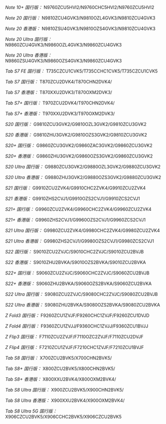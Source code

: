*Note 10+ 国行版：*
N9760ZCU5HVI2/N9760CHC5HVI2/N9760ZCU5HVI2

*Note 20 国行版：*
N9810ZCU4GVK3/N9810OZL4GVK3/N9810ZCU4GVK3

*Note 20 香港版：*
N9810ZSU4GVK3/N9810OZS4GVK3/N9810ZCU4GVK3

*Note 20 Ultra 国行版：*
N9860ZCU4GVK3/N9860OZL4GVK3/N9860ZCU4GVK3

*Note 20 Ultra 香港版：*
N9860ZSU4GVK3/N9860OZS4GVK3/N9860ZCU4GVK3

*Tab S7 FE 国行版：*
T735CZCU1CVK5/T735CCHC1CVK5/T735CZCU1CVK5

*Tab S7 国行版：*
T870ZCU2DVK4/T870CHN2DVK4/

*Tab S7 香港版：*
T870XXU2DVK3/T870OXM2DVK3/

*Tab S7+ 国行版：*
T970ZCU2DVK4/T970CHN2DVK4/

*Tab S7+ 香港版：*
T970XXU2DVK3/T970OXM2DVK3/

*S20 国行版：*
G9810ZCU3GVK2/G9810OZL3GVK2/G9810ZCU3GVK2

*S20 香港版：*
G9810ZHU3GVK2/G9810OZS3GVK2/G9810ZCU3GVK2

*S20+ 国行版：*
G9860ZCU3GVK2/G9860ZAC3GVK2/G9860ZCU3GVK2

*S20+ 香港版：*
G9860ZHU3GVK2/G9860OZS3GVK2/G9860ZCU3GVK2

*S20 Ultra 国行版：*
G9880ZCU3GVK2/G9880OZL3GVK2/G9880ZCU3GVK2

*S20 Ultra 香港版：*
G9880ZHU3GVK2/G9880OZS3GVK2/G9880ZCU3GVK2

*S21 国行版：*
G9910ZCU2ZVK4/G9910CHC2ZVK4/G9910ZCU2ZVK4

*S21 香港版：*
G9910ZHS2CVJ1/G9910OZS2CVJ1/G9910ZCS2CVJ1

*S21+ 国行版：*
G9960ZCU2ZVK4/G9960CHC2ZVK4/G9960ZCU2ZVK4

*S21+ 香港版：*
G9960ZHS2CVJ1/G9960OZS2CVJ1/G9960ZCS2CVJ1

*S21 Ultra 国行版：*
G9980ZCU2ZVK4/G9980CHC2ZVK4/G9980ZCU2ZVK4

*S21 Ultra 香港版：*
G9980ZHS2CVJ1/G9980OZS2CVJ1/G9980ZCS2CVJ1

*S22 国行版：*
S9010ZCU2ZVJC/S9010CHC2ZVJC/S9010ZCU2BVJB

*S22 香港版：*
S9010ZHU2BVKA/S9010OZS2BVKA/S9010ZCU2BVKA

*S22+ 国行版：*
S9060ZCU2ZVJC/S9060CHC2ZVJC/S9060ZCU2BVJB

*S22+ 香港版：*
S9060ZHU2BVKA/S9060OZS2BVKA/S9060ZCU2BVKA

*S22 Ultra 国行版：*
S9080ZCU2ZVJC/S9080CHC2ZVJC/S9080ZCU2BVJB

*S22 Ultra 香港版：*
S9080ZHU2BVKA/S9080OZS2BVKA/S9080ZCU2BVKA

*Z Fold3 国行版：*
F9260ZCU1ZVJF/F9260CHC1ZVJF/F9260ZCU1DVJD

*Z Fold4 国行版：*
F9360ZCU1ZVJJ/F9360CHC1ZVJJ/F9360ZCU1BVJJ

*Z Flip3 国行版：*
F7110ZCU2ZVJF/F7110OZC2ZVJF/F7110ZCU2DVJF

*Z Flip4 国行版：*
F7210ZCU1ZVJF/F7210CHC1ZVJF/F7210ZCU1BVJF

*Tab S8 国行版：*
X700ZCU2BVK5/X700CHN2BVK5/

*Tab S8+ 国行版：*
X800ZCU2BVK5/X800CHN2BVK5/

*Tab S8+ 香港版：*
X800XXU2BVK4/X800OXM2BVK4/

*Tab S8 Ultra 国行版：*
X900ZCU2BVK5/X900CHN2BVK5/

*Tab S8 Ultra 香港版：*
X900XXU2BVK4/X900OXM2BVK4/

*Tab S8 Ultra 5G 国行版：*
X906CZCU2BVK5/X906CCHC2BVK5/X906CZCU2BVK5

